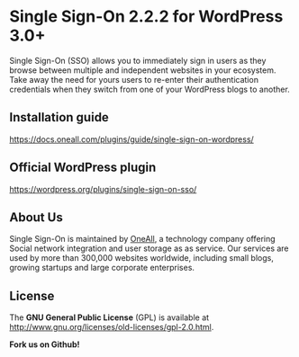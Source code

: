# Single Sign-On 2.2.2 for WordPress 3.0+
Single Sign-On (SSO) allows you to immediately sign in users as they browse between multiple and independent websites in your ecosystem. 
Take away the need for yours users to re-enter their authentication credentials when they switch from one of your WordPress blogs to another. 


## Installation guide
https://docs.oneall.com/plugins/guide/single-sign-on-wordpress/


## Official WordPress plugin
https://wordpress.org/plugins/single-sign-on-sso/


## About Us
Single Sign-On is maintained by [OneAll](https://www.oneall.com), a technology company offering Social network integration 
and user storage as as service. Our services are used by more than 300,000 websites worldwide, including small blogs, growing 
startups and large corporate enterprises. 

## License
The **GNU General Public License** (GPL) is available at  
http://www.gnu.org/licenses/old-licenses/gpl-2.0.html.


**Fork us on Github!**
